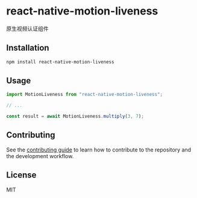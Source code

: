 # react-native-motion-liveness

原生视频认证组件

## Installation

```sh
npm install react-native-motion-liveness
```

## Usage

```js
import MotionLiveness from "react-native-motion-liveness";

// ...

const result = await MotionLiveness.multiply(3, 7);
```

## Contributing

See the [contributing guide](CONTRIBUTING.md) to learn how to contribute to the repository and the development workflow.

## License

MIT
